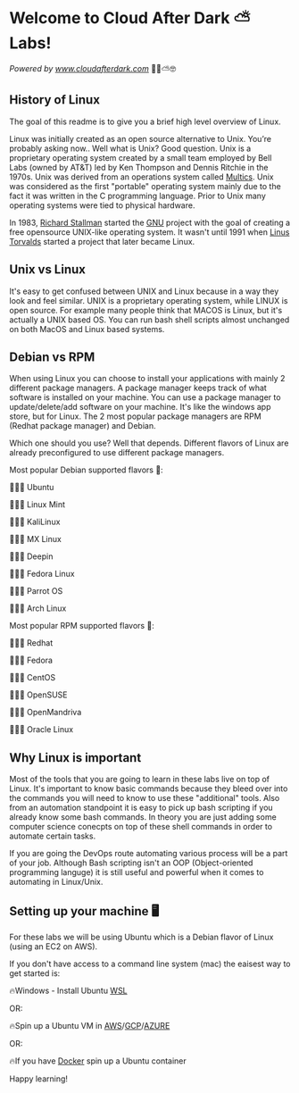 # Welcome to Cloud After Dark ⛅️ Labs!
  _Powered by www.cloudafterdark.com_ 💪🏾⛅️🤓
  
 

## History of Linux

The goal of this readme is to give you a brief high level overview of Linux.

Linux was initially created as an open source alternative to Unix. You’re probably asking now.. Well what is Unix? Good question. Unix is a proprietary operating system created by a small team employed by Bell Labs (owned by AT&T) led by Ken Thompson and Dennis Ritchie in the 1970s. Unix was derived from an operations system called [Multics]. Unix was considered as the first "portable" operating system mainly due to the fact it was written in the C programming language. Prior to Unix many operating systems were tied to physical hardware. 

In 1983, [Richard Stallman] started the [GNU] project with the goal of creating a free opensource UNIX-like operating system. It wasn't until 1991 when [Linus Torvalds] started a project that later became Linux. 

## Unix vs Linux

It's easy to get confused between UNIX and Linux because in a way they look and feel similar. UNIX is a proprietary operating system, while LINUX is open source. For example many people think that MACOS is Linux, but it's actually a UNIX based OS. You can run bash shell scripts almost unchanged on both MacOS and Linux based systems. 

## Debian vs RPM

When using Linux you can choose to install your applications with mainly 2 different package managers. A package manager keeps track of what software is installed on your machine. You can use a package manager to update/delete/add software on your machine. It's like the windows app store, but for Linux. The 2 most popular package managers are RPM (Redhat package manager) and Debian. 

Which one should you use? Well that depends. Different flavors of Linux are already preconfigured to use different package managers. 



Most popular Debian supported flavors 💽:

👨🏾‍💻 Ubuntu

👨🏾‍💻 Linux Mint

👨🏾‍💻 KaliLinux

👨🏾‍💻 MX Linux

👨🏾‍💻 Deepin

👨🏾‍💻 Fedora Linux

👨🏾‍💻 Parrot OS

👨🏾‍💻 Arch Linux







Most popular RPM supported flavors 💽:

👨🏾‍💻 Redhat

👨🏾‍💻 Fedora

👨🏾‍💻 CentOS

👨🏾‍💻 OpenSUSE

👨🏾‍💻 OpenMandriva

👨🏾‍💻 Oracle Linux



## Why Linux is important

Most of the tools that you are going to learn in these labs live on top of Linux. It's important to know basic commands because they bleed over into the commands you will need to know to use these "additional" tools. Also from an automation standpoint it is easy to pick up bash scripting if you already know some bash commands. In theory you are just adding some computer science conecpts on top of these shell commands in order to automate certain tasks. 

If you are going the DevOps route automating various process will be a part of your job. Although Bash scripting isn't an OOP (Object-oriented programming languge) it is still useful and powerful when it comes to automating in Linux/Unix.


## Setting up your machine 🖥

For these labs we will be using Ubuntu which is a Debian flavor of Linux (using an EC2 on AWS).

If you don't have access to a command line system (mac) the eaisest way to get started is:

🔥Windows - Install Ubuntu [WSL] 

OR:

🔥Spin up a Ubuntu VM in [AWS]/[GCP]/[AZURE]

OR:

🔥If you have [Docker] spin up a Ubuntu container


Happy learning!



[Multics]: <https://en.wikipedia.org/wiki/Multics>
[Linus Torvalds]: <https://en.wikipedia.org/wiki/Linus_Torvalds>
[Richard Stallman]: <https://en.wikipedia.org/wiki/Linus_Torvalds](https://en.wikipedia.org/wiki/Richard_Stallman>
[GNU]: <https://en.wikipedia.org/wiki/GNU_Project>
[WSL]: <https://docs.microsoft.com/en-us/windows/wsl/install>
[AWS]: <https://aws.amazon.com/account/>
[GCP]: <https://console.cloud.google.com/>
[AZURE]: <https://azure.microsoft.com/en-us/get-started/azure-portal/>
[Docker]: ,https://hub.docker.com/_/ubuntu.

 
